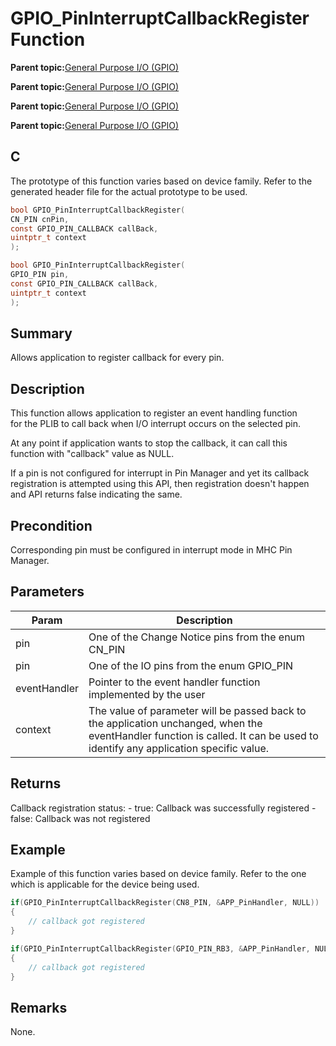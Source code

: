 # GPIO\_PinInterruptCallbackRegister Function

**Parent topic:**[General Purpose I/O \(GPIO\)](GUID-58CDC504-B3EF-44BF-BCCB-7FB20301BF73.md)

**Parent topic:**[General Purpose I/O \(GPIO\)](GUID-11B32F22-DEE1-4458-B547-5C80FDD743FA.md)

**Parent topic:**[General Purpose I/O \(GPIO\)](GUID-FA913A9D-5DA8-49D8-878C-21D79AE2F4BC.md)

**Parent topic:**[General Purpose I/O \(GPIO\)](GUID-24D8C0D2-04AF-4FE8-9AAB-D175C60FD3B8.md)

## C

The prototype of this function varies based on device family. Refer to the generated header file for the actual prototype to be used.

```c
bool GPIO_PinInterruptCallbackRegister(
CN_PIN cnPin,
const GPIO_PIN_CALLBACK callBack,
uintptr_t context
);
```

```c
bool GPIO_PinInterruptCallbackRegister(
GPIO_PIN pin,
const GPIO_PIN_CALLBACK callBack,
uintptr_t context
);
```

## Summary

Allows application to register callback for every pin.

## Description

This function allows application to register an event handling function<br />for the PLIB to call back when I/O interrupt occurs on the selected pin.

At any point if application wants to stop the callback, it can call this<br />function with "callback" value as NULL.

If a pin is not configured for interrupt in Pin Manager and yet its callback<br />registration is attempted using this API, then registration doesn't happen<br />and API returns false indicating the same.

## Precondition

Corresponding pin must be configured in interrupt mode in MHC Pin Manager.

## Parameters

|Param|Description|
|-----|-----------|
|pin|One of the Change Notice pins from the enum CN\_PIN|
|pin|One of the IO pins from the enum GPIO\_PIN|
|eventHandler|Pointer to the event handler function implemented by the user|
|context|The value of parameter will be passed back to the application unchanged, when the eventHandler function is called. It can be used to identify any application specific value.|

## Returns

Callback registration status: - true: Callback was successfully registered - false: Callback was not registered

## Example

Example of this function varies based on device family. Refer to the one which is applicable for the device being used.

```c
if(GPIO_PinInterruptCallbackRegister(CN8_PIN, &APP_PinHandler, NULL))
{
    // callback got registered
}
```

```c
if(GPIO_PinInterruptCallbackRegister(GPIO_PIN_RB3, &APP_PinHandler, NULL))
{
    // callback got registered
}
```

## Remarks

None.

